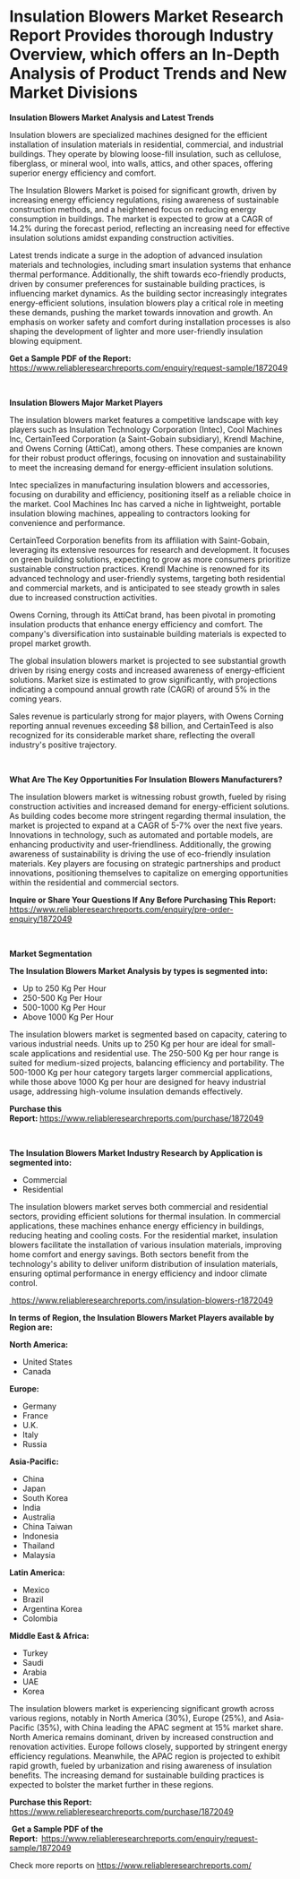 <p><h1>Insulation Blowers Market Research Report Provides thorough Industry Overview, which offers an In-Depth Analysis of Product Trends and New Market Divisions</h1></p><p><strong>Insulation Blowers Market Analysis and Latest Trends</strong></p>
<p><p>Insulation blowers are specialized machines designed for the efficient installation of insulation materials in residential, commercial, and industrial buildings. They operate by blowing loose-fill insulation, such as cellulose, fiberglass, or mineral wool, into walls, attics, and other spaces, offering superior energy efficiency and comfort.</p><p>The Insulation Blowers Market is poised for significant growth, driven by increasing energy efficiency regulations, rising awareness of sustainable construction methods, and a heightened focus on reducing energy consumption in buildings. The market is expected to grow at a CAGR of 14.2% during the forecast period, reflecting an increasing need for effective insulation solutions amidst expanding construction activities.</p><p>Latest trends indicate a surge in the adoption of advanced insulation materials and technologies, including smart insulation systems that enhance thermal performance. Additionally, the shift towards eco-friendly products, driven by consumer preferences for sustainable building practices, is influencing market dynamics. As the building sector increasingly integrates energy-efficient solutions, insulation blowers play a critical role in meeting these demands, pushing the market towards innovation and growth. An emphasis on worker safety and comfort during installation processes is also shaping the development of lighter and more user-friendly insulation blowing equipment.</p></p>
<p><strong>Get a Sample PDF of the Report:&nbsp;</strong> <a href="https://www.reliableresearchreports.com/enquiry/request-sample/1872049?utm_campaign=2215&utm_medium=2&utm_source=Github&utm_content=ia&utm_term=08042025&utm_id=insulation-blowers">https://www.reliableresearchreports.com/enquiry/request-sample/1872049</a></p>
<p>&nbsp;</p>
<p><strong>Insulation Blowers Major Market Players</strong></p>
<p><p>The insulation blowers market features a competitive landscape with key players such as Insulation Technology Corporation (Intec), Cool Machines Inc, CertainTeed Corporation (a Saint-Gobain subsidiary), Krendl Machine, and Owens Corning (AttiCat), among others. These companies are known for their robust product offerings, focusing on innovation and sustainability to meet the increasing demand for energy-efficient insulation solutions.</p><p>Intec specializes in manufacturing insulation blowers and accessories, focusing on durability and efficiency, positioning itself as a reliable choice in the market. Cool Machines Inc has carved a niche in lightweight, portable insulation blowing machines, appealing to contractors looking for convenience and performance.</p><p>CertainTeed Corporation benefits from its affiliation with Saint-Gobain, leveraging its extensive resources for research and development. It focuses on green building solutions, expecting to grow as more consumers prioritize sustainable construction practices. Krendl Machine is renowned for its advanced technology and user-friendly systems, targeting both residential and commercial markets, and is anticipated to see steady growth in sales due to increased construction activities.</p><p>Owens Corning, through its AttiCat brand, has been pivotal in promoting insulation products that enhance energy efficiency and comfort. The company's diversification into sustainable building materials is expected to propel market growth.</p><p>The global insulation blowers market is projected to see substantial growth driven by rising energy costs and increased awareness of energy-efficient solutions. Market size is estimated to grow significantly, with projections indicating a compound annual growth rate (CAGR) of around 5% in the coming years. </p><p>Sales revenue is particularly strong for major players, with Owens Corning reporting annual revenues exceeding $8 billion, and CertainTeed is also recognized for its considerable market share, reflecting the overall industry's positive trajectory.</p></p>
<p>&nbsp;</p>
<p><strong>What Are The Key Opportunities For Insulation Blowers Manufacturers?</strong></p>
<p><p>The insulation blowers market is witnessing robust growth, fueled by rising construction activities and increased demand for energy-efficient solutions. As building codes become more stringent regarding thermal insulation, the market is projected to expand at a CAGR of 5-7% over the next five years. Innovations in technology, such as automated and portable models, are enhancing productivity and user-friendliness. Additionally, the growing awareness of sustainability is driving the use of eco-friendly insulation materials. Key players are focusing on strategic partnerships and product innovations, positioning themselves to capitalize on emerging opportunities within the residential and commercial sectors.</p></p>
<p><strong>Inquire or Share Your Questions If Any Before Purchasing This Report:</strong> <a href="https://www.reliableresearchreports.com/enquiry/pre-order-enquiry/1872049?utm_campaign=2215&utm_medium=2&utm_source=Github&utm_content=ia&utm_term=08042025&utm_id=insulation-blowers">https://www.reliableresearchreports.com/enquiry/pre-order-enquiry/1872049</a></p>
<p>&nbsp;</p>
<p><strong>Market Segmentation</strong></p>
<p><strong>The Insulation Blowers Market Analysis by types is segmented into:</strong></p>
<p><ul><li>Up to 250 Kg Per Hour</li><li>250-500 Kg Per Hour</li><li>500-1000 Kg Per Hour</li><li>Above 1000 Kg Per Hour</li></ul></p>
<p><p>The insulation blowers market is segmented based on capacity, catering to various industrial needs. Units up to 250 Kg per hour are ideal for small-scale applications and residential use. The 250-500 Kg per hour range is suited for medium-sized projects, balancing efficiency and portability. The 500-1000 Kg per hour category targets larger commercial applications, while those above 1000 Kg per hour are designed for heavy industrial usage, addressing high-volume insulation demands effectively.</p></p>
<p><strong>Purchase this Report:&nbsp;</strong><a href="https://www.reliableresearchreports.com/purchase/1872049?utm_campaign=2215&utm_medium=2&utm_source=Github&utm_content=ia&utm_term=08042025&utm_id=insulation-blowers">https://www.reliableresearchreports.com/purchase/1872049</a></p>
<p>&nbsp;</p>
<p><strong>The Insulation Blowers Market Industry Research by Application is segmented into:</strong></p>
<p><ul><li>Commercial</li><li>Residential</li></ul></p>
<p><p>The insulation blowers market serves both commercial and residential sectors, providing efficient solutions for thermal insulation. In commercial applications, these machines enhance energy efficiency in buildings, reducing heating and cooling costs. For the residential market, insulation blowers facilitate the installation of various insulation materials, improving home comfort and energy savings. Both sectors benefit from the technology's ability to deliver uniform distribution of insulation materials, ensuring optimal performance in energy efficiency and indoor climate control.</p></p>
<p><a href="https://www.reliableresearchreports.com/insulation-blowers-r1872049?utm_campaign=2215&utm_medium=2&utm_source=Github&utm_content=ia&utm_term=08042025&utm_id=insulation-blowers">&nbsp;https://www.reliableresearchreports.com/insulation-blowers-r1872049</a></p>
<p><strong>In terms of Region, the Insulation Blowers Market Players available by Region are:</strong></p>
<p>
    <p> <strong> North America: </strong>
        <ul>
            <li>United States</li>
            <li>Canada</li>
        </ul>
        </p> 
    <p> <strong> Europe: </strong>
        <ul>
            <li>Germany</li>
            <li>France</li>
            <li>U.K.</li>
            <li>Italy</li>
            <li>Russia</li>
        </ul>
        </p> 
    <p> <strong> Asia-Pacific: </strong>
        <ul>
            <li>China</li>
            <li>Japan</li>
            <li>South Korea</li>
            <li>India</li>
            <li>Australia</li>
            <li>China Taiwan</li>
            <li>Indonesia</li>
            <li>Thailand</li>
            <li>Malaysia</li>
        </ul>
        </p> 
    <p> <strong> Latin America: </strong>
        <ul>
            <li>Mexico</li>
            <li>Brazil</li>
            <li>Argentina Korea</li>
            <li>Colombia</li>
        </ul>
        </p> 
    <p> <strong> Middle East & Africa: </strong>
        <ul>
            <li>Turkey</li>
            <li>Saudi</li>
            <li>Arabia</li>
            <li>UAE</li>
            <li>Korea</li>
        </ul>
    </p>
    </p>
<p><p>The insulation blowers market is experiencing significant growth across various regions, notably in North America (30%), Europe (25%), and Asia-Pacific (35%), with China leading the APAC segment at 15% market share. North America remains dominant, driven by increased construction and renovation activities. Europe follows closely, supported by stringent energy efficiency regulations. Meanwhile, the APAC region is projected to exhibit rapid growth, fueled by urbanization and rising awareness of insulation benefits. The increasing demand for sustainable building practices is expected to bolster the market further in these regions.</p></p>
<p><strong>Purchase this Report: </strong><a href="https://www.reliableresearchreports.com/purchase/1872049?utm_campaign=2215&utm_medium=2&utm_source=Github&utm_content=ia&utm_term=08042025&utm_id=insulation-blowers">https://www.reliableresearchreports.com/purchase/1872049</a></p>
<p>&nbsp;<strong>Get a Sample PDF of the Report:&nbsp;&nbsp;</strong><a href="https://www.reliableresearchreports.com/enquiry/request-sample/1872049?utm_campaign=2215&utm_medium=2&utm_source=Github&utm_content=ia&utm_term=08042025&utm_id=insulation-blowers">https://www.reliableresearchreports.com/enquiry/request-sample/1872049</a></p>
<p><strong></strong></p>
<p>Check more reports on <a href="https://www.reliableresearchreports.com/?utm_campaign=2215&utm_medium=2&utm_source=Github&utm_content=ia&utm_term=08042025&utm_id=insulation-blowers">https://www.reliableresearchreports.com/</a></p>